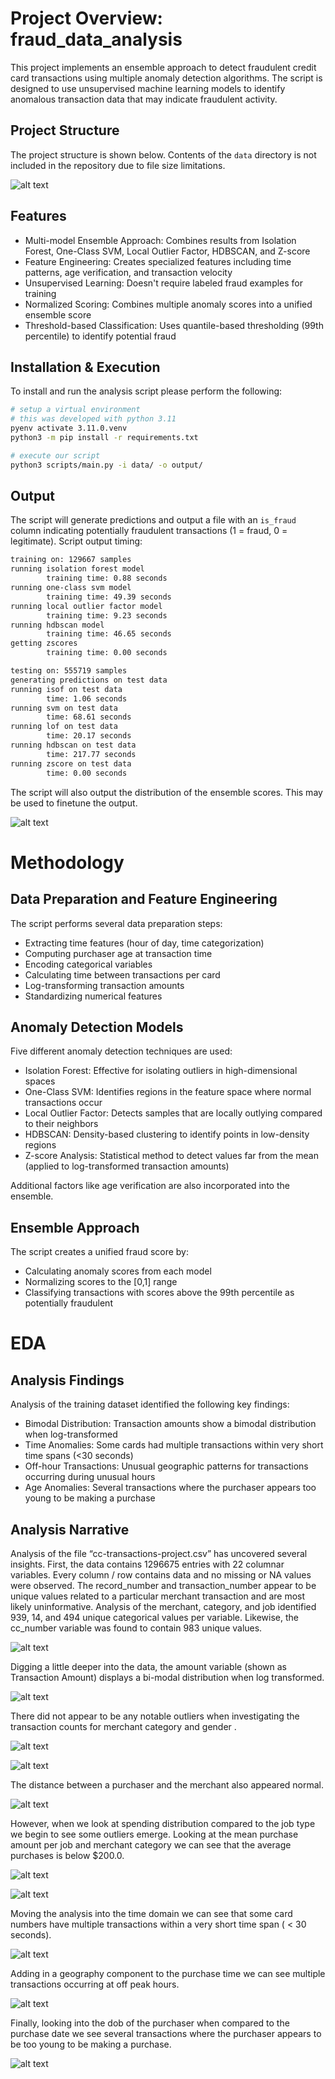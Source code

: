 # Project Overview: fraud_data_analysis
This project implements an ensemble approach to detect fraudulent credit card transactions using multiple anomaly detection algorithms. The script is designed to use unsupervised machine learning models to identify anomalous transaction data that may indicate fraudulent activity.

## Project Structure
The project structure is shown below. Contents of the `data` directory is not included in the repository due to file size limitations. 

![alt text](images/image-11.png)

## Features
- Multi-model Ensemble Approach: Combines results from Isolation Forest, One-Class SVM, Local Outlier Factor, HDBSCAN, and Z-score
- Feature Engineering: Creates specialized features including time patterns, age verification, and transaction velocity
- Unsupervised Learning: Doesn't require labeled fraud examples for training
- Normalized Scoring: Combines multiple anomaly scores into a unified ensemble score
- Threshold-based Classification: Uses quantile-based thresholding (99th percentile) to identify potential fraud


## Installation & Execution
To install and run the analysis script please perform the following:

```bash
# setup a virtual environment
# this was developed with python 3.11
pyenv activate 3.11.0.venv
python3 -m pip install -r requirements.txt

# execute our script
python3 scripts/main.py -i data/ -o output/
```

## Output
The script will generate predictions and output a file with an `is_fraud` column indicating potentially fraudulent transactions (1 = fraud, 0 = legitimate). Script output timing:

```bash
training on: 129667 samples
running isolation forest model
        training time: 0.88 seconds
running one-class svm model
        training time: 49.39 seconds
running local outlier factor model
        training time: 9.23 seconds
running hdbscan model
        training time: 46.65 seconds
getting zscores
        training time: 0.00 seconds

testing on: 555719 samples
generating predictions on test data
running isof on test data
        time: 1.06 seconds
running svm on test data
        time: 68.61 seconds
running lof on test data
        time: 20.17 seconds
running hdbscan on test data
        time: 217.77 seconds
running zscore on test data
        time: 0.00 seconds

```

The script will also output the distribution of the ensemble scores. This may be used to finetune the output. 

![alt text](images/image-10.png)

# Methodology
## Data Preparation and Feature Engineering
The script performs several data preparation steps:
- Extracting time features (hour of day, time categorization)
- Computing purchaser age at transaction time
- Encoding categorical variables
- Calculating time between transactions per card
- Log-transforming transaction amounts
- Standardizing numerical features

## Anomaly Detection Models
Five different anomaly detection techniques are used:
- Isolation Forest: Effective for isolating outliers in high-dimensional spaces
- One-Class SVM: Identifies regions in the feature space where normal transactions occur
- Local Outlier Factor: Detects samples that are locally outlying compared to their neighbors
- HDBSCAN: Density-based clustering to identify points in low-density regions
- Z-score Analysis: Statistical method to detect values far from the mean (applied to log-transformed transaction amounts)

Additional factors like age verification are also incorporated into the ensemble.

## Ensemble Approach
The script creates a unified fraud score by:
- Calculating anomaly scores from each model
- Normalizing scores to the [0,1] range
- Classifying transactions with scores above the 99th percentile as potentially fraudulent

# EDA
## Analysis Findings
Analysis of the training dataset identified the following key findings:
- Bimodal Distribution: Transaction amounts show a bimodal distribution when log-transformed
- Time Anomalies: Some cards had multiple transactions within very short time spans (<30 seconds)
- Off-hour Transactions: Unusual geographic patterns for transactions occurring during unusual hours
- Age Anomalies: Several transactions where the purchaser appears too young to be making a purchase

## Analysis Narrative
Analysis of the file “cc-transactions-project.csv” has uncovered several insights. First, the data contains 1296675 entries with 22 columnar variables. Every column / row contains data and no missing or NA values were observed. The record_number and transaction_number appear to be unique values related to a particular merchant transaction and are most likely uninformative. Analysis of the merchant, category, and job identified 939, 14, and 494 unique categorical values per variable. Likewise, the cc_number variable was found to contain 983 unique values.

![alt text](images/image.png)

Digging a little deeper into the data, the amount variable (shown as Transaction Amount) displays a bi-modal distribution when log transformed. 

![alt text](images/image-1.png)

There did not appear to be any notable outliers when investigating the transaction counts for merchant category and gender .

![alt text](images/image-2.png)

![alt text](images/image-3.png)

The distance between a purchaser and the merchant also appeared normal. 

![alt text](images/image-4.png)

However, when we look at spending distribution compared to the job type we begin to see some outliers emerge. Looking at the mean purchase amount per job and merchant category we can see that the average purchases is below $200.0.

![alt text](images/image-5.png)

![alt text](images/image-6.png)

Moving the analysis into the time domain we can see that some card numbers have multiple transactions within a very short time span ( < 30 seconds).


![alt text](images/image-7.png)

Adding in a geography component to the purchase time we can see multiple transactions occurring at off peak hours. 

![alt text](images/image-8.png)

Finally, looking into the dob of the purchaser when compared to the purchase date we see several transactions where the purchaser appears to be too young to be making a purchase. 

![alt text](images/image-9.png)

